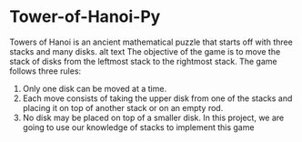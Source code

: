 # Tower-of-Hanoi-Py
Towers of Hanoi is an ancient mathematical puzzle that starts off with three stacks and many disks.  alt text  The objective of the game is to move the stack of disks from the leftmost stack to the rightmost stack. The game follows three rules: 
1. Only one disk can be moved at a time.
2. Each move consists of taking the upper disk from one of the stacks and placing it on top of another stack or on an empty rod. 
3. No disk may be placed on top of a smaller disk. 
In this project, we are going to use our knowledge of stacks to implement this game
